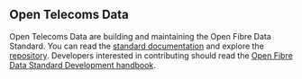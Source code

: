 ## Open Telecoms Data

Open Telecoms Data are building and maintaining the Open Fibre Data Standard. You can read the [standard documentation](https://open-fibre-data-standard.readthedocs.io/) and explore the [repository](https://github.com/Open-Telecoms-Data/open-fibre-data-standard). Developers interested in contributing should read the [Open Fibre Data Standard Development handbook](https://ofds-standard-development-handbook.readthedocs.io/en/latest/).
